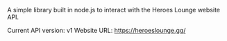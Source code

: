 
A simple library built in node.js to interact with the Heroes Lounge website API.

Current API version: v1
Website URL: https://heroeslounge.gg/
